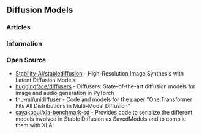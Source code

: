 ## Diffusion Models



### Articles



### Information



### Open Source
- [Stability-AI/stablediffusion](https://github.com/Stability-AI/stablediffusion) - High-Resolution Image Synthesis with Latent Diffusion Models
- [huggingface/diffusers](https://github.com/huggingface/diffusers) - Diffusers: State-of-the-art diffusion models for image and audio generation in PyTorch
- [thu-ml/unidiffuser](https://github.com/thu-ml/unidiffuser) - Code and models for the paper "One Transformer Fits All Distributions in Multi-Modal Diffusion"
- [sayakpaul/xla-benchmark-sd](https://github.com/sayakpaul/xla-benchmark-sd) - Provides code to serialize the different models involved in Stable Diffusion as SavedModels and to compile them with XLA.
